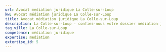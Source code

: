 ```yaml
---
url: Avocat mediation juridique La Colle-sur-Loup
kw: Avocat médiation juridique La Colle-sur-Loup
title: Avocat médiation juridique La Colle-sur-Loup
description: La Colle-sur-Loup - confiez-nous votre dossier médiation juridique
tag_ville: La Colle-sur-Loup
competence: médiation juridique
expertise: mediation
extertise_id: 5
---
```

